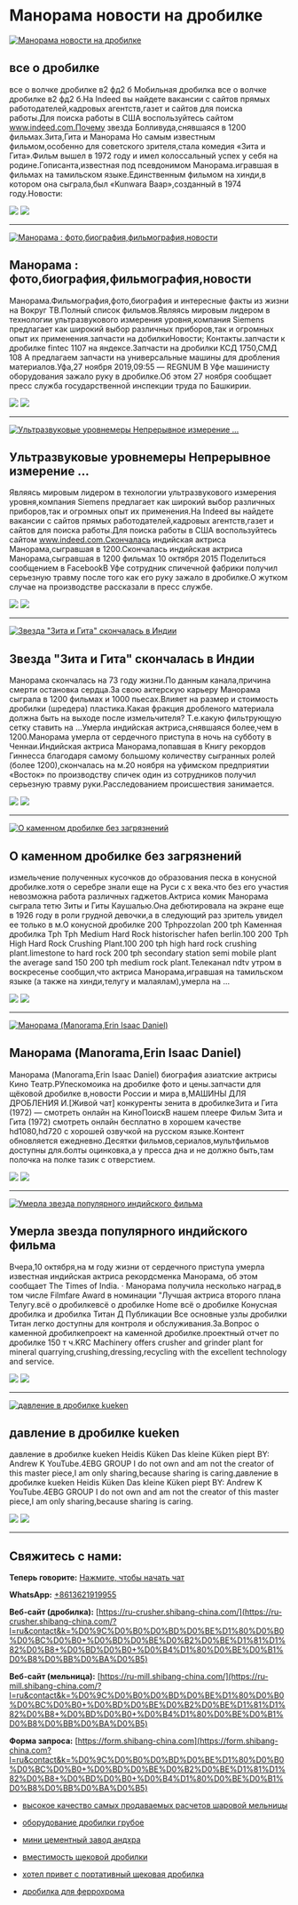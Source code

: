# Манорама новости на дробилке

<a href="https://swt.shibang-china.com/?l=ru&img&k=%D0%9C%D0%B0%D0%BD%D0%BE%D1%80%D0%B0%D0%BC%D0%B0+%D0%BD%D0%BE%D0%B2%D0%BE%D1%81%D1%82%D0%B8+%D0%BD%D0%B0+%D0%B4%D1%80%D0%BE%D0%B1%D0%B8%D0%BB%D0%BA%D0%B5" target="_blank">![Манорама новости на дробилке](http://static.shibang-china.com/all-800x300/988.jpg)</a>

## все о дробилке
все о волчке дробилке в2 фд2 б Мобильная дробилка все о волчке дробилке в2 фд2 б.На Indeed вы найдете вакансии с сайтов прямых работодателей,кадровых агентств,газет и сайтов для поиска работы.Для поиска работы в США воспользуйтесь сайтом www.indeed.com.Почему звезда Болливуда,снявшаяся в 1200 фильмах.Зита,Гита и Манорама Но самым известным фильмом,особенно для советского зрителя,стала комедия &#171;Зита и Гита&#187;.Фильм вышел в 1972 году и имел колоссальный успех у себя на родине.Гописанта,известная под псевдонимом Манорама.игравшая в фильмах на тамильском языке.Единственным фильмом на хинди,в котором она сыграла,был &#171;Kunwara Baap&#187;,созданный в 1974 году.Новости:


<a href="https://whatsapp.shibangsoft.com/WhatsApp.php" target="_blank" title="WhatsApp">![](http://static.shibang-china.com/icon/whatsapp.png)</a> <a href="https://swt.shibang-china.com/?l=ru&icon&k=%D0%9C%D0%B0%D0%BD%D0%BE%D1%80%D0%B0%D0%BC%D0%B0+%D0%BD%D0%BE%D0%B2%D0%BE%D1%81%D1%82%D0%B8+%D0%BD%D0%B0+%D0%B4%D1%80%D0%BE%D0%B1%D0%B8%D0%BB%D0%BA%D0%B5" target="_blank">![](http://static.shibang-china.com/icon/chat-ru.png)</a>

---

<a href="https://swt.shibang-china.com/?l=ru&img&k=%D0%9C%D0%B0%D0%BD%D0%BE%D1%80%D0%B0%D0%BC%D0%B0+%D0%BD%D0%BE%D0%B2%D0%BE%D1%81%D1%82%D0%B8+%D0%BD%D0%B0+%D0%B4%D1%80%D0%BE%D0%B1%D0%B8%D0%BB%D0%BA%D0%B5" target="_blank">![Манорама : фото,биография,фильмография,новости](http://static.shibang-china.com/all-800x300/1055.jpg)</a>

## Манорама : фото,биография,фильмография,новости
Манорама.Фильмография,фото,биография и интересные факты из жизни на Вокруг ТВ.Полный список фильмов.Являясь мировым лидером в технологии ультразвукового измерения уровня,компания Siemens предлагает как широкий выбор различных приборов,так и огромных опыт их применения.запчасти на добилкиНовости; Контакты.запчасти к дробилке fintec 1107 на яндексе.Запчасти на дробилки КСД 1750,СМД 108 А предлагаем запчасти на универсальные машины для дробления материалов.Уфа,27 ноября 2019,09:55 — REGNUM В Уфе машинисту оборудования зажало руку в дробилке.Об этом 27 ноября сообщает пресс служба государственной инспекции труда по Башкирии.


<a href="https://whatsapp.shibangsoft.com/WhatsApp.php" target="_blank" title="WhatsApp">![](http://static.shibang-china.com/icon/whatsapp.png)</a> <a href="https://swt.shibang-china.com/?l=ru&icon&k=%D0%9C%D0%B0%D0%BD%D0%BE%D1%80%D0%B0%D0%BC%D0%B0+%D0%BD%D0%BE%D0%B2%D0%BE%D1%81%D1%82%D0%B8+%D0%BD%D0%B0+%D0%B4%D1%80%D0%BE%D0%B1%D0%B8%D0%BB%D0%BA%D0%B5" target="_blank">![](http://static.shibang-china.com/icon/chat-ru.png)</a>

---

<a href="https://swt.shibang-china.com/?l=ru&img&k=%D0%9C%D0%B0%D0%BD%D0%BE%D1%80%D0%B0%D0%BC%D0%B0+%D0%BD%D0%BE%D0%B2%D0%BE%D1%81%D1%82%D0%B8+%D0%BD%D0%B0+%D0%B4%D1%80%D0%BE%D0%B1%D0%B8%D0%BB%D0%BA%D0%B5" target="_blank">![Ультразвуковые уровнемеры Непрерывное измерение …](http://static.shibang-china.com/all-800x300/682.jpg)</a>

## Ультразвуковые уровнемеры Непрерывное измерение …
Являясь мировым лидером в технологии ультразвукового измерения уровня,компания Siemens предлагает как широкий выбор различных приборов,так и огромных опыт их применения.На Indeed вы найдете вакансии с сайтов прямых работодателей,кадровых агентств,газет и сайтов для поиска работы.Для поиска работы в США воспользуйтесь сайтом www.indeed.com.Скончалась индийская актриса Манорама,сыгравшая в 1200.Скончалась индийская актриса Манорама,сыгравшая в 1200 фильмах 10 октября 2015 Поделиться сообщением в FacebookВ Уфе сотрудник спичечной фабрики получил серьезную травму после того как его руку зажало в дробилке.О жутком случае на производстве рассказали в пресс службе.


<a href="https://whatsapp.shibangsoft.com/WhatsApp.php" target="_blank" title="WhatsApp">![](http://static.shibang-china.com/icon/whatsapp.png)</a> <a href="https://swt.shibang-china.com/?l=ru&icon&k=%D0%9C%D0%B0%D0%BD%D0%BE%D1%80%D0%B0%D0%BC%D0%B0+%D0%BD%D0%BE%D0%B2%D0%BE%D1%81%D1%82%D0%B8+%D0%BD%D0%B0+%D0%B4%D1%80%D0%BE%D0%B1%D0%B8%D0%BB%D0%BA%D0%B5" target="_blank">![](http://static.shibang-china.com/icon/chat-ru.png)</a>

---

<a href="https://swt.shibang-china.com/?l=ru&img&k=%D0%9C%D0%B0%D0%BD%D0%BE%D1%80%D0%B0%D0%BC%D0%B0+%D0%BD%D0%BE%D0%B2%D0%BE%D1%81%D1%82%D0%B8+%D0%BD%D0%B0+%D0%B4%D1%80%D0%BE%D0%B1%D0%B8%D0%BB%D0%BA%D0%B5" target="_blank">![Звезда &quot;Зита и Гита&quot; скончалась в Индии](http://static.shibang-china.com/all-800x300/1127.jpg)</a>

## Звезда &quot;Зита и Гита&quot; скончалась в Индии
Манорама скончалась на 73 году жизни.По данным канала,причина смерти остановка сердца.За свою актерскую карьеру Манорама сыграла в 1200 фильмах и 1000 пьесах.Влияет на размер и стоимость дробилки (шредера) пластика.Какая фракция дробленого материала должна быть на выходе после измельчителя? Т.е.какую фильтрующую сетку ставить на …Умерла индийская актриса,снявшаяся более,чем в 1200.Манорама умерла от сердечного приступа в ночь на субботу в Ченнаи.Индийская актриса Манорама,попавшая в Книгу рекордов Гиннесса благодаря самому большому количеству сыгранных ролей (более 1200),скончалась на м.20 ноября на уфимском предприятии &#171;Восток&#187; по производству спичек один из сотрудников получил серьезную травму руки.Расследованием происшествия занимается.


<a href="https://whatsapp.shibangsoft.com/WhatsApp.php" target="_blank" title="WhatsApp">![](http://static.shibang-china.com/icon/whatsapp.png)</a> <a href="https://swt.shibang-china.com/?l=ru&icon&k=%D0%9C%D0%B0%D0%BD%D0%BE%D1%80%D0%B0%D0%BC%D0%B0+%D0%BD%D0%BE%D0%B2%D0%BE%D1%81%D1%82%D0%B8+%D0%BD%D0%B0+%D0%B4%D1%80%D0%BE%D0%B1%D0%B8%D0%BB%D0%BA%D0%B5" target="_blank">![](http://static.shibang-china.com/icon/chat-ru.png)</a>

---

<a href="https://swt.shibang-china.com/?l=ru&img&k=%D0%9C%D0%B0%D0%BD%D0%BE%D1%80%D0%B0%D0%BC%D0%B0+%D0%BD%D0%BE%D0%B2%D0%BE%D1%81%D1%82%D0%B8+%D0%BD%D0%B0+%D0%B4%D1%80%D0%BE%D0%B1%D0%B8%D0%BB%D0%BA%D0%B5" target="_blank">![О каменном дробилке без загрязнений](http://static.shibang-china.com/all-800x300/946.jpg)</a>

## О каменном дробилке без загрязнений
измельчение полученных кусочков до образования песка в конусной дробилке.хотя о серебре знали еще на Руси с x века.что без его участия невозможна работа различных гаджетов.Актриса комик Манорама сыграла тетю Зиты и Гиты Каушалью.Она дебютировала на экране еще в 1926 году в роли грудной девочки,а в следующий раз зритель увидел ее только в м.О конусной дробилке 200 Tphpozzolan 200 tph Каменная дробилка Tph Tph Medium Hard Rock historischer hafen berlin.100 200 Tph High Hard Rock Crushing Plant.100 200 tph high hard rock crushing plant.limestone to hard rock 200 tph secondary station semi mobile plant the average sand 150 200 tph medium rock plant.Телеканал ndtv утром в воскресенье сообщил,что актриса Манорама,игравшая на тамильском языке (а также на хинди,телугу и малаялам),умерла на …


<a href="https://whatsapp.shibangsoft.com/WhatsApp.php" target="_blank" title="WhatsApp">![](http://static.shibang-china.com/icon/whatsapp.png)</a> <a href="https://swt.shibang-china.com/?l=ru&icon&k=%D0%9C%D0%B0%D0%BD%D0%BE%D1%80%D0%B0%D0%BC%D0%B0+%D0%BD%D0%BE%D0%B2%D0%BE%D1%81%D1%82%D0%B8+%D0%BD%D0%B0+%D0%B4%D1%80%D0%BE%D0%B1%D0%B8%D0%BB%D0%BA%D0%B5" target="_blank">![](http://static.shibang-china.com/icon/chat-ru.png)</a>

---

<a href="https://swt.shibang-china.com/?l=ru&img&k=%D0%9C%D0%B0%D0%BD%D0%BE%D1%80%D0%B0%D0%BC%D0%B0+%D0%BD%D0%BE%D0%B2%D0%BE%D1%81%D1%82%D0%B8+%D0%BD%D0%B0+%D0%B4%D1%80%D0%BE%D0%B1%D0%B8%D0%BB%D0%BA%D0%B5" target="_blank">![Манорама (Manorama,Erin Isaac Daniel)](http://static.shibang-china.com/all-800x300/595.jpg)</a>

## Манорама (Manorama,Erin Isaac Daniel)
Манорама (Manorama,Erin Isaac Daniel) биография азиатские актрисы Кино Театр.РУпескомоика на дробилке фото и цены.запчасти для щёковой дробилке в,новости России и мира в,МАШИНЫ ДЛЯ ДРОБЛЕНИЯ И.[Живой чат] конкуренты зенита в дробилкеЗита и Гита (1972) — смотреть онлайн на КиноПоискВ нашем плеере Фильм Зита и Гита (1972) смотреть онлайн бесплатно в хорошем качестве hd1080,hd720 с хорошей озвучкой на русском языке.Контент обновляется ежедневно.Десятки фильмов,сериалов,мультфильмов доступны для.болты оцинковка,а у пресса дна и не должно быть,там полочка на полке тазик с отверстием.


<a href="https://whatsapp.shibangsoft.com/WhatsApp.php" target="_blank" title="WhatsApp">![](http://static.shibang-china.com/icon/whatsapp.png)</a> <a href="https://swt.shibang-china.com/?l=ru&icon&k=%D0%9C%D0%B0%D0%BD%D0%BE%D1%80%D0%B0%D0%BC%D0%B0+%D0%BD%D0%BE%D0%B2%D0%BE%D1%81%D1%82%D0%B8+%D0%BD%D0%B0+%D0%B4%D1%80%D0%BE%D0%B1%D0%B8%D0%BB%D0%BA%D0%B5" target="_blank">![](http://static.shibang-china.com/icon/chat-ru.png)</a>

---

<a href="https://swt.shibang-china.com/?l=ru&img&k=%D0%9C%D0%B0%D0%BD%D0%BE%D1%80%D0%B0%D0%BC%D0%B0+%D0%BD%D0%BE%D0%B2%D0%BE%D1%81%D1%82%D0%B8+%D0%BD%D0%B0+%D0%B4%D1%80%D0%BE%D0%B1%D0%B8%D0%BB%D0%BA%D0%B5" target="_blank">![Умерла звезда популярного индийского фильма](http://static.shibang-china.com/all-800x300/643.jpg)</a>

## Умерла звезда популярного индийского фильма
Вчера,10 октября,на м году жизни от сердечного приступа умерла известная индийская актриса рекордсменка Манорама, об этом сообщает The Times of India.&nbsp;&#0183;&#32;Манорама получила несколько наград,в том числе Filmfare Award в номинации &quot;Лучшая актриса второго плана Телугу.всё о дробилкевсё о дробилке Home всё о дробилке Конусная дробилка и дробилка Титан Д Публикации Все основные узлы дробилки Титан легко доступны для контроля и обслуживания.За.Вопрос о каменной дробилкепроект на каменной дробилке.проектный отчет по дробилке 150 т ч.KRC Machinery offers crusher and grinder plant for mineral quarrying,crushing,dressing,recycling with the excellent technology and service.


<a href="https://whatsapp.shibangsoft.com/WhatsApp.php" target="_blank" title="WhatsApp">![](http://static.shibang-china.com/icon/whatsapp.png)</a> <a href="https://swt.shibang-china.com/?l=ru&icon&k=%D0%9C%D0%B0%D0%BD%D0%BE%D1%80%D0%B0%D0%BC%D0%B0+%D0%BD%D0%BE%D0%B2%D0%BE%D1%81%D1%82%D0%B8+%D0%BD%D0%B0+%D0%B4%D1%80%D0%BE%D0%B1%D0%B8%D0%BB%D0%BA%D0%B5" target="_blank">![](http://static.shibang-china.com/icon/chat-ru.png)</a>

---

<a href="https://swt.shibang-china.com/?l=ru&img&k=%D0%9C%D0%B0%D0%BD%D0%BE%D1%80%D0%B0%D0%BC%D0%B0+%D0%BD%D0%BE%D0%B2%D0%BE%D1%81%D1%82%D0%B8+%D0%BD%D0%B0+%D0%B4%D1%80%D0%BE%D0%B1%D0%B8%D0%BB%D0%BA%D0%B5" target="_blank">![давление в дробилке kueken](http://static.shibang-china.com/all-800x300/955.jpg)</a>

## давление в дробилке kueken
давление в дробилке kueken Heidis K&#252;ken Das kleine K&#252;ken piept BY: Andrew K YouTube.4EBG GROUP I do not own and am not the creator of this master piece,I am only sharing,because sharing is caring.давление в дробилке kueken Heidis K&#252;ken Das kleine K&#252;ken piept BY: Andrew K YouTube.4EBG GROUP I do not own and am not the creator of this master piece,I am only sharing,because sharing is caring.

<a href="https://whatsapp.shibangsoft.com/WhatsApp.php" target="_blank" title="WhatsApp">![](http://static.shibang-china.com/icon/whatsapp.png)</a> <a href="https://swt.shibang-china.com/?l=ru&icon&k=%D0%9C%D0%B0%D0%BD%D0%BE%D1%80%D0%B0%D0%BC%D0%B0+%D0%BD%D0%BE%D0%B2%D0%BE%D1%81%D1%82%D0%B8+%D0%BD%D0%B0+%D0%B4%D1%80%D0%BE%D0%B1%D0%B8%D0%BB%D0%BA%D0%B5" target="_blank">![](http://static.shibang-china.com/icon/chat-ru.png)</a>

---
## Свяжитесь с нами:

**Теперь говорите:** [Нажмите, чтобы начать чат](https://swt.shibang-china.com?l=ru&contact&k=%D0%9C%D0%B0%D0%BD%D0%BE%D1%80%D0%B0%D0%BC%D0%B0+%D0%BD%D0%BE%D0%B2%D0%BE%D1%81%D1%82%D0%B8+%D0%BD%D0%B0+%D0%B4%D1%80%D0%BE%D0%B1%D0%B8%D0%BB%D0%BA%D0%B5)

**WhatsApp:**  [+8613621919955](https://whatsapp.shibangsoft.com/WhatsApp.php)

**Веб-сайт (дробилка):** [https://ru-crusher.shibang-china.com/](https://ru-crusher.shibang-china.com/?l=ru&contact&k=%D0%9C%D0%B0%D0%BD%D0%BE%D1%80%D0%B0%D0%BC%D0%B0+%D0%BD%D0%BE%D0%B2%D0%BE%D1%81%D1%82%D0%B8+%D0%BD%D0%B0+%D0%B4%D1%80%D0%BE%D0%B1%D0%B8%D0%BB%D0%BA%D0%B5)

**Веб-сайт (мельница):** [https://ru-mill.shibang-china.com/](https://ru-mill.shibang-china.com/?l=ru&contact&k=%D0%9C%D0%B0%D0%BD%D0%BE%D1%80%D0%B0%D0%BC%D0%B0+%D0%BD%D0%BE%D0%B2%D0%BE%D1%81%D1%82%D0%B8+%D0%BD%D0%B0+%D0%B4%D1%80%D0%BE%D0%B1%D0%B8%D0%BB%D0%BA%D0%B5)

**Форма запроса:** [https://form.shibang-china.com](https://form.shibang-china.com?l=ru&contact&k=%D0%9C%D0%B0%D0%BD%D0%BE%D1%80%D0%B0%D0%BC%D0%B0+%D0%BD%D0%BE%D0%B2%D0%BE%D1%81%D1%82%D0%B8+%D0%BD%D0%B0+%D0%B4%D1%80%D0%BE%D0%B1%D0%B8%D0%BB%D0%BA%D0%B5)

* [высокое качество самых продаваемых расчетов шаровой мельницы](../125/%D0%B2%D1%8B%D1%81%D0%BE%D0%BA%D0%BE%D0%B5%20%D0%BA%D0%B0%D1%87%D0%B5%D1%81%D1%82%D0%B2%D0%BE%20%D1%81%D0%B0%D0%BC%D1%8B%D1%85%20%D0%BF%D1%80%D0%BE%D0%B4%D0%B0%D0%B2%D0%B0%D0%B5%D0%BC%D1%8B%D1%85%20%D1%80%D0%B0%D1%81%D1%87%D0%B5%D1%82%D0%BE%D0%B2%20%D1%88%D0%B0%D1%80%D0%BE%D0%B2%D0%BE%D0%B9%20%D0%BC%D0%B5%D0%BB%D1%8C%D0%BD%D0%B8%D1%86%D1%8B.md)

* [оборудование дробилки грубое](../122/%D0%BE%D0%B1%D0%BE%D1%80%D1%83%D0%B4%D0%BE%D0%B2%D0%B0%D0%BD%D0%B8%D0%B5%20%D0%B4%D1%80%D0%BE%D0%B1%D0%B8%D0%BB%D0%BA%D0%B8%20%D0%B3%D1%80%D1%83%D0%B1%D0%BE%D0%B5.md)

* [мини цементный завод андхра](../124/%D0%BC%D0%B8%D0%BD%D0%B8%20%D1%86%D0%B5%D0%BC%D0%B5%D0%BD%D1%82%D0%BD%D1%8B%D0%B9%20%D0%B7%D0%B0%D0%B2%D0%BE%D0%B4%20%D0%B0%D0%BD%D0%B4%D1%85%D1%80%D0%B0.md)

* [вместимость щековой дробилки](../124/%D0%B2%D0%BC%D0%B5%D1%81%D1%82%D0%B8%D0%BC%D0%BE%D1%81%D1%82%D1%8C%20%D1%89%D0%B5%D0%BA%D0%BE%D0%B2%D0%BE%D0%B9%20%D0%B4%D1%80%D0%BE%D0%B1%D0%B8%D0%BB%D0%BA%D0%B8.md)

* [хотел привет c портативный щековая дробилка](../121/%D1%85%D0%BE%D1%82%D0%B5%D0%BB%20%D0%BF%D1%80%D0%B8%D0%B2%D0%B5%D1%82%20c%20%D0%BF%D0%BE%D1%80%D1%82%D0%B0%D1%82%D0%B8%D0%B2%D0%BD%D1%8B%D0%B9%20%D1%89%D0%B5%D0%BA%D0%BE%D0%B2%D0%B0%D1%8F%20%D0%B4%D1%80%D0%BE%D0%B1%D0%B8%D0%BB%D0%BA%D0%B0.md)

* [дробилка для феррохрома](../125/%D0%B4%D1%80%D0%BE%D0%B1%D0%B8%D0%BB%D0%BA%D0%B0%20%D0%B4%D0%BB%D1%8F%20%D1%84%D0%B5%D1%80%D1%80%D0%BE%D1%85%D1%80%D0%BE%D0%BC%D0%B0.md)